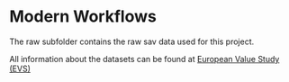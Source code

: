 # **Modern Workflows**

The raw subfolder contains the raw sav data used for this project.

All information about the datasets can be found at [European Value Study (EVS)](https://search.gesis.org/research_data/ZA7500)